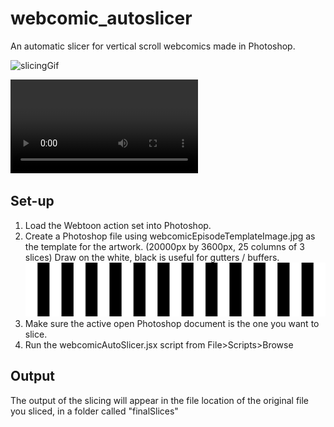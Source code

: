 # webcomic_autoslicer
An automatic slicer for vertical scroll webcomics made in Photoshop.

![slicingGif](https://user-images.githubusercontent.com/7714559/141412141-8d5b8149-4e8c-4b77-8c89-718313168162.gif)

![webcomic slicer in action](https://user-images.githubusercontent.com/7714559/141412066-396056a3-9ca2-47e8-8d17-18010f78fe2c.mp4)

## Set-up
1. Load the Webtoon action set into Photoshop.
2. Create a Photoshop file using webcomicEpisodeTemplateImage.jpg as the template for the artwork. (20000px by 3600px, 25 columns of 3 slices) Draw on the white, black is useful for gutters / buffers.
![webcomic layout template](https://github.com/amgreen/webcomic_autoslicer/blob/main/webcomicEpisodeTemplateImage.jpg)
4. Make sure the active open Photoshop document is the one you want to slice.
5. Run the webcomicAutoSlicer.jsx script from File>Scripts>Browse

## Output
The output of the slicing will appear in the file location of the original file you sliced, in a folder called "finalSlices"






